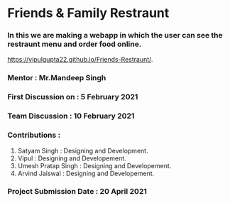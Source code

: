# Friends & Family Restraunt
### In this we are making a webapp in which the user can see the restraunt menu and order food online.
https://vipulgupta22.github.io/Friends-Restraunt/.

### Mentor : Mr.Mandeep Singh

### First Discussion on : 5 February 2021

### Team Discussion : 10 February 2021

### Contributions :

1. Satyam Singh : Designing and Development.
2. Vipul : Designing and Developement.
3. Umesh Pratap Singh : Designing and Developement.
4. Arvind Jaiswal : Designing and Developement.

### Project Submission Date : 20 April 2021

